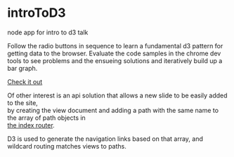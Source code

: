 introToD3
=========

node app for intro to d3 talk

Follow the radio buttons in sequence to learn a fundamental d3 pattern for getting data to the browser.
Evaluate the code samples in the chrome dev tools to see problems and the ensueing solutions and iteratively build up a bar graph.

<a href="http://d3intro.herokuapp.com/">Check it out</a>

Of other interest is an api solution that allows a new slide to be easily added to the site,<br>
by creating the view document and adding a path with the same name to the array of path objects in <br>
<a href="https://github.com/crododile/introToD3/blob/master/routes/index.js">the index router</a>.<br>

D3 is used to generate the navigation links based on that array, and wildcard routing matches views to paths.
